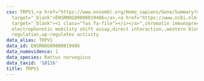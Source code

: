 ```yaml
---
csv: TRPV1,<a href="https://www.ensembl.org/Homo_sapiens/Gene/Summary?db=core;g=ENSRNOG00000019486"
  target="_blank">ENSRNOG00000019486</a>,<a href="https://www.ncbi.nlm.nih.gov/pubmed/22427437"
  target="_blank"><i class="fas fa-file"></i></a>",chromatin immunoprecipitation assay,
  electrophoretic mobility shift assay,direct interaction,,western blot,western blot,transcriptional
  regulation,up-regulates activity
data_alias: TRPV1
data_id: ENSRNOG00000019486
data_numevidence: 1
data_species: Rattus norvegicus
data_taxid: '10116'
title: TRPV1
---
```

